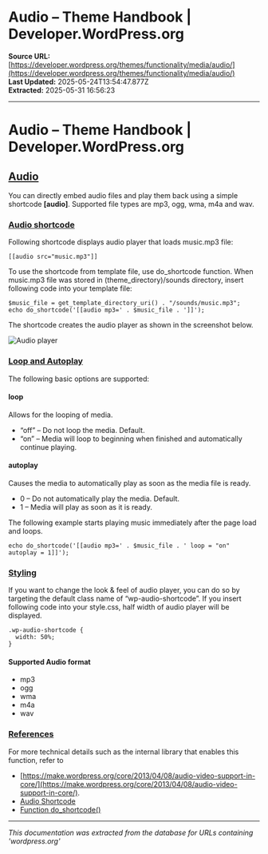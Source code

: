 # Audio – Theme Handbook | Developer.WordPress.org

**Source URL:** [https://developer.wordpress.org/themes/functionality/media/audio/](https://developer.wordpress.org/themes/functionality/media/audio/)  
**Last Updated:** 2025-05-24T13:54:47.877Z  
**Extracted:** 2025-05-31 16:56:23

---

# Audio – Theme Handbook | Developer.WordPress.org

## [Audio](#audio)

You can directly embed audio files and play them back using a simple shortcode **\[audio\]**. Supported file types are mp3, ogg, wma, m4a and wav.

### [Audio shortcode](#audio-shortcode)

Following shortcode displays audio player that loads music.mp3 file:

```
[[audio src="music.mp3"]]
```

To use the shortcode from template file, use do\_shortcode function. When music.mp3 file was stored in (theme\_directory)/sounds directory, insert following code into your template file:

```
$music_file = get_template_directory_uri() . "/sounds/music.mp3";
echo do_shortcode('[[audio mp3=' . $music_file . ']]');
```

The shortcode creates the audio player as shown in the screenshot below.

![Audio player](https://i0.wp.com/developer.wordpress.org/files/2014/10/audio_shortcode_basic.jpg?resize=558%2C66&ssl=1)

### [Loop and Autoplay](#loop-and-autoplay)

The following basic options are supported:

#### loop

Allows for the looping of media.

*   “off” – Do not loop the media. Default.
*   “on” – Media will loop to beginning when finished and automatically continue playing.

#### autoplay

Causes the media to automatically play as soon as the media file is ready.

*   0 – Do not automatically play the media. Default.
*   1 – Media will play as soon as it is ready.

The following example starts playing music immediately after the page load and loops.

```
echo do_shortcode('[[audio mp3=' . $music_file . ' loop = "on" autoplay = 1]]');
```

### [Styling](#styling)

If you want to change the look & feel of audio player, you can do so by targeting the default class name of “wp-audio-shortcode”. If you insert following code into your style.css, half width of audio player will be displayed.

```
.wp-audio-shortcode {
  width: 50%;
}
```

#### Supported Audio format

*   mp3
*   ogg
*   wma
*   m4a
*   wav

### [References](#references)

For more technical details such as the internal library that enables this function, refer to

*   [https://make.wordpress.org/core/2013/04/08/audio-video-support-in-core/](https://make.wordpress.org/core/2013/04/08/audio-video-support-in-core/).
*   [Audio Shortcode](https://codex.wordpress.org/Audio_Shortcode)
*   [Function do\_shortcode()](https://developer.wordpress.org/reference/functions/do_shortcode/)

---

*This documentation was extracted from the database for URLs containing 'wordpress.org'*

